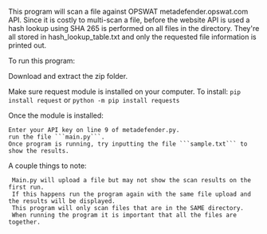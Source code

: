 This program will scan a file against OPSWAT metadefender.opswat.com API. Since it is costly to multi-scan a file, before the website API is used
a hash lookup using SHA 265 is performed on all files in the directory. They're all stored in hash_lookup_table.txt and only the requested file information
is printed out. 

To run this program:

Download and extract the zip folder.

Make sure request module is installed on your computer. 
To install: 
    ```pip install request```
                or
    ```python -m pip install requests```

Once the module is installed:

    Enter your API key on line 9 of metadefender.py.
    run the file ```main.py```.
    Once program is running, try inputting the file ```sample.txt``` to show the results.




A couple things to note:
     
     Main.py will upload a file but may not show the scan results on the first run. 
     If this happens run the program again with the same file upload and the results will be displayed. 
     This program will only scan files that are in the SAME directory. 
     When running the program it is important that all the files are together. 


     
